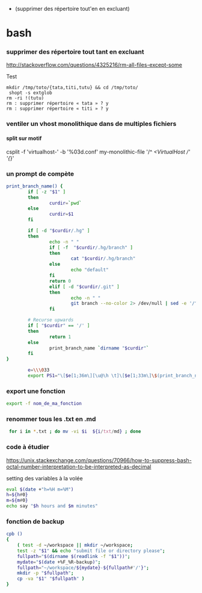 * (supprimer des répertoire tout'en en excluant)

# bash

### supprimer des répertoire tout tant en excluant

http://stackoverflow.com/questions/4325216/rm-all-files-except-some

Test
```
mkdir /tmp/toto/{tata,titi,tutu} && cd /tmp/toto/
 shopt -s extglob
rm -ri !(tutu)
rm : supprimer répertoire « tata » ? y
rm : supprimer répertoire « titi » ? y
```

### ventiler un vhost monolithique dans de multiples fichiers

#### split sur motif
csplit -f 'virtualhost-' -b '%03d.conf' my-monolithic-file  '/^ *<VirtualHost /' '{*}'

### un prompt de compète

```bash
print_branch_name() {
        if [ -z "$1" ]
        then
                curdir=`pwd`
        else
                curdir=$1
        fi

        if [ -d "$curdir/.hg" ]
        then
                echo -n " "
                if [ -f  "$curdir/.hg/branch" ]
                then
                        cat "$curdir/.hg/branch"
                else
                        echo "default"
                fi
                return 0
                elif [ -d "$curdir/.git" ]
                then
                        echo -n " "
                        git branch --no-color 2> /dev/null | sed -e '/^[^*]/d' -e 's/* \(.*\)/\1/'
                fi

        # Recurse upwards
        if [ "$curdir" == '/' ]
        then
                return 1
        else
                print_branch_name `dirname "$curdir"`
        fi
}

        e=\\\033
        export PS1="\[$e[1;36m\][\u@\h \t]\[$e[1;33m\]\$(print_branch_name) \[$e[0m\]\w\n\[$e[1;37m\]——> \[$e[0m\]"
```

### export une fonction 

```bash
export -f nom_de_ma_fonction
```

### renommer tous les .txt en .md

```bash
 for i in *.txt ; do mv -vi $i  ${i/txt/md} ; done
```

### code à étudier

https://unix.stackexchange.com/questions/70966/how-to-suppress-bash-octal-number-interpretation-to-be-interpreted-as-decimal

setting des variables à la volée

```bash
eval $(date +"h=%H m=%M")
h=${h#0}
m=${m#0}
echo say "$h hours and $m minutes"
```

### fonction de backup

```bash
cpb () 
{ 
    ( test -d ~/workspace || mkdir ~/workspace;
    test -z "$1" && echo "submit file or directory please";
    fullpath="$(dirname $(readlink -f "$1"))";
    mydate="$(date +%F_%R-backup)";
    fullpath="~/workspace/${mydate}-${fullpath#'/'}";
    mkdir -p "$fullpath";
    cp -va "$1" "$fullpath" )
}
```
